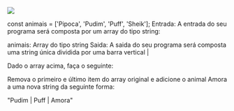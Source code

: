 ![](https://i.imgur.com/xG74tOh.png)

const animais = ['Pipoca', 'Pudim', 'Puff', 'Sheik'];
Entrada:
A entrada do seu programa será composta por um array do tipo string:

animais: Array do tipo string
Saida:
A saida do seu programa será composta uma string única dividida por uma barra vertical |

Dado o array acima, faça o seguinte:

Remova o primeiro e último item do array original e adicione o animal Amora a uma nova string da seguinte forma:

"Pudim | Puff | Amora"
